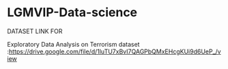 # LGMVIP-Data-science

DATASET LINK FOR


Exploratory Data Analysis on Terrorism dataset :https://drive.google.com/file/d/1luTU7xBvI7QAGPbQMxEHcgKUi9d6UeP_/view

